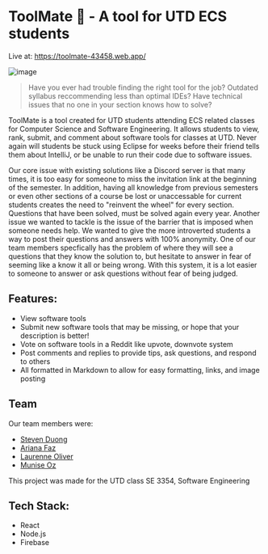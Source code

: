 # ToolMate 🔨 - A tool for UTD ECS students
Live at: https://toolmate-43458.web.app/

![image](https://github.com/user-attachments/assets/bd3c44d5-f6d4-45cc-9542-4633a0752670)


> Have you ever had trouble finding the right tool for the job? Outdated syllabus reccommending less than optimal IDEs? Have technical issues that no one in your section knows how to solve?

ToolMate is a tool created for UTD students attending ECS related classes for Computer Science and Software Engineering. It allows students to view, rank, submit, and comment about software tools for classes at UTD. Never again will students be stuck using Eclipse for weeks before their friend tells them about IntelliJ, or be unable to run their code due to software issues. 

Our core issue with existing solutions like a Discord server is that many times, it is too easy for someone to miss the invitation link at the beginning of the semester. In addition, having all knowledge from previous semesters or even other sections of a course be lost or unaccessable for current students creates the need to "reinvent the wheel" for every section. Questions that have been solved, must be solved again every year. Another issue we wanted to tackle is the issue of the barrier that is imposed when someone needs help. We wanted to give the more introverted students a way to post their questions and answers with 100% anonymity. One of our team members specfically has the problem of where they will see a questions that they know the solution to, but hesitate to answer in fear of seeming like a know it all or being wrong. With this system, it is a lot easier to someone to answer or ask questions without fear of being judged.

## Features:
- View software tools
- Submit new software tools that may be missing, or hope that your description is better!
- Vote on software tools in a Reddit like upvote, downvote system
- Post comments and replies to provide tips, ask questions, and respond to others
- All formatted in Markdown to allow for easy formatting, links, and image posting

## Team

Our team members were:
- [Steven Duong](https://github.com/stevenld165)
- [Ariana Faz](https://github.com/arianafaz)
- [Laurenne Oliver](https://github.com/laurenneoliver)
- [Munise Oz](https://github.com/muniseoz)

This project was made for the UTD class SE 3354, Software Engineering

## Tech Stack:
- React
- Node.js
- Firebase
